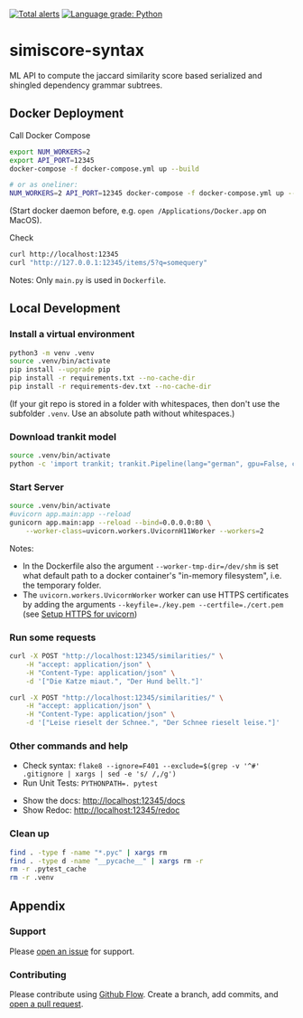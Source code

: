 [![Total alerts](https://img.shields.io/lgtm/alerts/g/satzbeleg/simiscore-syntax.svg?logo=lgtm&logoWidth=18)](https://lgtm.com/projects/g/satzbeleg/simiscore-syntax/alerts/)
[![Language grade: Python](https://img.shields.io/lgtm/grade/python/g/satzbeleg/simiscore-syntax.svg?logo=lgtm&logoWidth=18)](https://lgtm.com/projects/g/satzbeleg/simiscore-syntax/context:python)


# simiscore-syntax
ML API to compute the jaccard similarity score based serialized and shingled dependency grammar subtrees.


## Docker Deployment
Call Docker Compose

```sh
export NUM_WORKERS=2
export API_PORT=12345
docker-compose -f docker-compose.yml up --build

# or as oneliner:
NUM_WORKERS=2 API_PORT=12345 docker-compose -f docker-compose.yml up --build
```

(Start docker daemon before, e.g. `open /Applications/Docker.app` on MacOS).

Check

```sh
curl http://localhost:12345
curl "http://127.0.0.1:12345/items/5?q=somequery"
```

Notes: Only `main.py` is used in `Dockerfile`.



## Local Development

### Install a virtual environment

```sh
python3 -m venv .venv
source .venv/bin/activate
pip install --upgrade pip
pip install -r requirements.txt --no-cache-dir
pip install -r requirements-dev.txt --no-cache-dir
```

(If your git repo is stored in a folder with whitespaces, then don't use the subfolder `.venv`. Use an absolute path without whitespaces.)


### Download trankit model
```sh
source .venv/bin/activate
python -c 'import trankit; trankit.Pipeline(lang="german", gpu=False, cache_dir="./cache")'
```

### Start Server

```sh
source .venv/bin/activate
#uvicorn app.main:app --reload
gunicorn app.main:app --reload --bind=0.0.0.0:80 \
    --worker-class=uvicorn.workers.UvicornH11Worker --workers=2
```

Notes: 

- In the Dockerfile also the argument `--worker-tmp-dir=/dev/shm` is set what default path to a docker container's "in-memory filesystem", i.e. the temporary folder.
- The `uvicorn.workers.UvicornWorker` worker can use HTTPS certificates by adding the arguments `--keyfile=./key.pem --certfile=./cert.pem` (see [Setup HTTPS for uvicorn](https://www.uvicorn.org/deployment/#running-with-https))


### Run some requests

```sh
curl -X POST "http://localhost:12345/similarities/" \
    -H "accept: application/json" \
    -H "Content-Type: application/json" \
    -d '["Die Katze miaut.", "Der Hund bellt."]'
```
```sh
curl -X POST "http://localhost:12345/similarities/" \
    -H "accept: application/json" \
    -H "Content-Type: application/json" \
    -d '["Leise rieselt der Schnee.", "Der Schnee rieselt leise."]'
```

### Other commands and help
* Check syntax: `flake8 --ignore=F401 --exclude=$(grep -v '^#' .gitignore | xargs | sed -e 's/ /,/g')`
* Run Unit Tests: `PYTHONPATH=. pytest`
- Show the docs: [http://localhost:12345/docs](http://localhost:12345/docs)
- Show Redoc: [http://localhost:12345/redoc](http://localhost:12345/redoc)


### Clean up 
```sh
find . -type f -name "*.pyc" | xargs rm
find . -type d -name "__pycache__" | xargs rm -r
rm -r .pytest_cache
rm -r .venv
```


## Appendix

### Support
Please [open an issue](https://github.com/satzbeleg/simiscore-syntax/issues/new) for support.


### Contributing
Please contribute using [Github Flow](https://guides.github.com/introduction/flow/). Create a branch, add commits, and [open a pull request](https://github.com/satzbeleg/simiscore-syntax/compare/).
